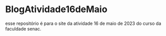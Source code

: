 # BlogAtividade16deMaio
esse repositório é para o site da atividade 16 de maio de 2023 do curso da faculdade senac.
